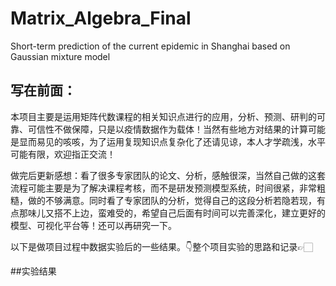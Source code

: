 # Matrix_Algebra_Final
Short-term prediction of the current epidemic in Shanghai based on Gaussian mixture model

## 写在前面：

本项目主要是运用矩阵代数课程的相关知识点进行的应用，分析、预测、研判的可靠、可信性不做保障，只是以疫情数据作为载体！当然有些地方对结果的计算可能是显而易见的咳咳，为了运用复现知识点复杂化了还请见谅，本人才学疏浅，水平可能有限，欢迎指正交流！

做完后更新感想：看了很多专家团队的论文、分析，感触很深，当然自己做的这套流程可能主要是为了解决课程考核，而不是研发预测模型系统，时间很紧，非常粗糙，做的不够满意。同时看了专家团队的分析，觉得自己的这段分析若隐若现，有点那味儿又搭不上边，蛮难受的，希望自己后面有时间可以完善深化，建立更好的模型、可视化平台等！还可以再研究一下。

以下是做项目过程中数据实验后的一些结果。👇整个项目实验的思路和记录👉🏻

##实验结果




